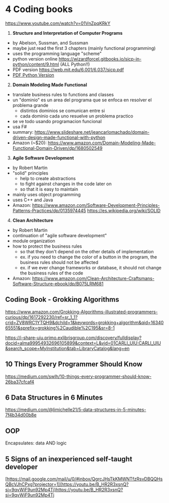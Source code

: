 # 4 Coding books
https://www.youtube.com/watch?v=01VnZpqKRkY

1. **Structure and Interpretation of Computer Programs**
* by Abelson, Sussman, and Sussman
* maybe just read the first 3 chapters (mainly functional programming)
* uses the programming language "scheme"
* python version online
https://wizardforcel.gitbooks.io/sicp-in-python/content/9.html  (ALL Python!!)
* PDF version
https://web.mit.edu/6.001/6.037/sicp.pdf
* [PDF Python Version](Structure_and_Interpretation_of_Computer_Programs_for_PYTHON.pdf)

2. **Domain Modeling Made Functional**
* translate business rules to functions and classes
* un "dominio" es un area del programa que se enfoca en resolver el problema grande
  * distintos dominios se comunican entre si
  * cada dominio cada uno resuelve un problema practico
* se ve todo usando programacion funcional 
* usa F#
* summary: https://www.slideshare.net/jeancarlomachado/domain-driven-design-made-functional-with-python
* Amazon (~$20): https://www.amazon.com/Domain-Modeling-Made-Functional-Domain-Driven/dp/1680502549

3. **Agile Software Development**
* by Robert Martin
* "solid" principles
  * help to create abstractions
  * to fight against changes in the code later on
  * so that it is easy to maintain
* mainly uses object programming
* uses C++ and Java
* Amazon: https://www.amazon.com/Software-Development-Principles-Patterns-Practices/dp/0135974445
https://es.wikipedia.org/wiki/SOLID

4. **Clean Architecture**
* by Robert Martin
* continuation of "agile software development"
* module organization
* how to protect the business rules
  * so that they don't depend on the other details of implementation
  * ex. if you need to change the color of a button in the program, the business rules should not be affected
  * ex. if we ever change frameworks or database, it should not change the business rules of the code
* Amazon: https://www.amazon.com/Clean-Architecture-Craftsmans-Software-Structure-ebook/dp/B075LRM681

## Coding Book - Grokking Algorithms
https://www.amazon.com/Grokking-Algorithms-illustrated-programmers-curious/dp/1617292230/ref=sr_1_1?crid=ZV8WRC1YTQH9&dchild=1&keywords=grokking+algorithm&qid=1634065551&sprefix=grokking%2Caudible%2C195&sr=8-1

https://i-share-uiu.primo.exlibrisgroup.com/discovery/fulldisplay?docid=alma99954932696105899&context=L&vid=01CARLI_UIU:CARLI_UIU&search_scope=MyInstitution&tab=LibraryCatalog&lang=en

## 10 Things Every Programmer Should Know
https://medium.com/swlh/10-things-every-programmer-should-know-26ba37cfcaf4


## 6 Data Structures in 6 Minutes
https://medium.com/@limichelle21/5-data-structures-in-5-minutes-7f4b34d00b8e

## OOP
Encapsulates: data AND logic

## 5 Signs of an inexperienced self-taught developer
[https://mail.google.com/mail/u/0/#inbox/QgrcJHsTkKMWNTfzRsvDBQQHsQBcVJhCPxg?projector=1](https://youtu.be/B_HR2R3xsnQ?si=9qvWiF9un92Mp4Tj)https://youtu.be/B_HR2R3xsnQ?si=9qvWiF9un92Mp4Tj
